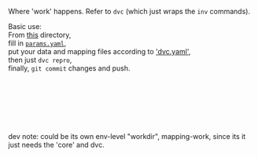 Where 'work' happens. Refer to `dvc` (which just wraps the `inv` commands).


Basic use:
<br>
From [this](../) directory,
<br>
fill in [`params.yaml`](../params.yaml),
<br>
put your data and mapping files according to ['dvc.yaml'](../dvc.yaml),
<br>
then just `dvc repro`,
<br>
finally, `git commit` changes and push.




<br><br><br>
---
dev note: could be its own env-level "workdir", mapping-work, since its it just needs the 'core' and dvc.
